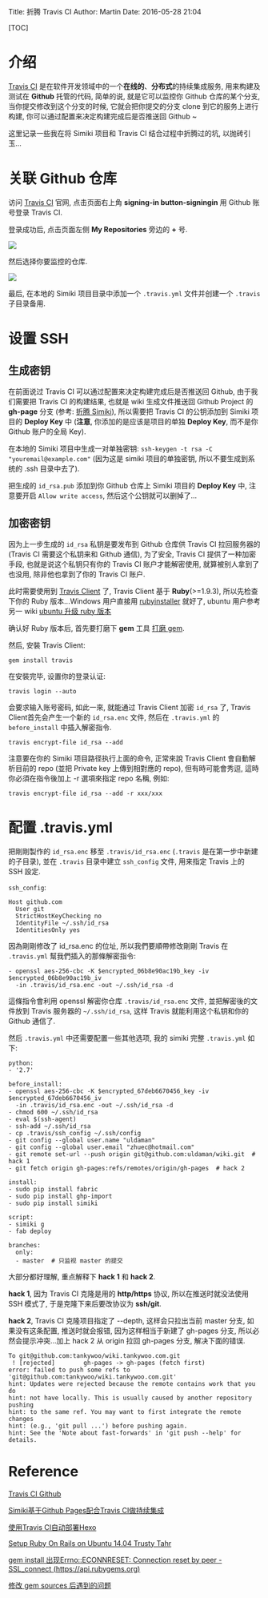 Title: 折腾 Travis CI
Author: Martin
Date: 2016-05-28 21:04

[TOC]

# 介绍
[Travis CI](https://travis-ci.org/) 是在软件开发领域中的一个**在线的**、**分布式**的持续集成服务, 用来构建及测试在 **Github** 托管的代码, 简单的说, 就是它可以监控你 Github 仓库的某个分支, 当你提交修改到这个分支的时候, 它就会把你提交的分支 clone 到它的服务上进行构建, 你可以通过配置来决定构建完成后是否推送回 Github ~

这里记录一些我在将 Simiki 项目和 Travis CI 结合过程中折腾过的坑, 以抛砖引玉...

# 关联 Github 仓库
访问 [Travis CI](https://travis-ci.org/) 官网, 点击页面右上角 **signing\-in button\-signingin** 用 Github 账号登录 Travis CI.

登录成功后, 点击页面左侧 **My Repositories** 旁边的 **+** 号.

![](http://i63.tinypic.com/dndmvt.jpg)

然后选择你要监控的仓库.

![](http://i65.tinypic.com/izcghc.jpg)

最后, 在本地的 Simiki 项目目录中添加一个 `.travis.yml` 文件并创建一个 `.travis` 子目录备用.

# 设置 SSH
## 生成密钥
在前面说过 Travis CI 可以通过配置来决定构建完成后是否推送回 Github, 由于我们需要把 Travis CI 的构建结果, 也就是 wiki 生成文件推送回 Github Project 的 **gh-page** 分支 (参考: [折腾 Simiki](http://www.smallcpp.cn/%E5%B7%A5%E5%85%B7%E9%85%8D%E7%BD%AE/%E6%8A%98%E8%85%BE%20Simiki.html)), 所以需要把 Travis CI 的公钥添加到 Simiki 项目的 **Deploy Key** 中 (**注意**, 你添加的是应该是项目的单独 **Deploy Key**, 而不是你 Github 账户的全局 Key).

在本地的 Simiki 项目中生成一对单独密钥: `ssh-keygen -t rsa -C "youremail@example.com"` (因为这是 simiki 项目的单独密钥, 所以不要生成到系统的 .ssh 目录中去了).

把生成的 `id_rsa.pub` 添加到你 Github 仓库上 Simiki 项目的 **Deploy Key** 中, 注意要开启 `Allow write access`, 然后这个公钥就可以删掉了...

## 加密密钥
因为上一步生成的 `id_rsa` 私钥是要发布到 Github 仓库供 Travis CI 拉回服务器的 (Travis CI 需要这个私钥来和 Github 通信), 为了安全, Travis CI 提供了一种加密手段, 也就是说这个私钥只有你的 Travis CI 账户才能解密使用, 就算被别人拿到了也没用, 除非他也拿到了你的 Travis CI 账户.

此时需要使用到 [Travis Client](https://github.com/travis-ci/travis.rb) 了, Travis Client 基于 **Ruby**(>=1.9.3), 所以先检查下你的 Ruby 版本...Windows 用户直接用 [rubyinstaller](http://rubyinstaller.org/) 就好了, ubuntu 用户参考另一 wiki [ubuntu 升级 ruby 版本](http://www.smallcpp.cn/%E5%B7%A5%E5%85%B7%E9%85%8D%E7%BD%AE/ubuntu%20%E5%8D%87%E7%BA%A7%20ruby%20%E7%89%88%E6%9C%AC.html)

确认好 Ruby 版本后, 首先要打磨下 **gem** 工具 [打磨 gem](http://www.smallcpp.cn/%E5%B7%A5%E5%85%B7%E9%85%8D%E7%BD%AE/%E6%89%93%E7%A3%A8%20gem.html).

然后, 安裝 Travis Client:

```
gem install travis
```

在安裝完毕, 设置你的登录认证:

```
travis login --auto
```

会要求输入账号密码, 如此一來, 就能通过 Travis Client 加密 `id_rsa` 了, Travis Client首先会产生一个新的 `id_rsa.enc` 文件, 然后在 `.travis.yml` 的 `before_install` 中插入解密指令.

```
travis encrypt-file id_rsa --add
```

注意要在你的 Simiki 项目路径执行上面的命令, 正常來說 Travis Client 會自動解析目前的 repo (並把 Private key 上傳到相對應的 repo), 但有時可能會秀逗, 這時你必須在指令後加上 -r 選項來指定 repo 名稱, 例如:

```
travis encrypt-file id_rsa --add -r xxx/xxx
```

# 配置 .travis.yml

把剛剛製作的 `id_rsa.enc` 移至 `.travis/id_rsa.enc` (`.travis` 是在第一步中新建的子目录), 並在 `.travis` 目录中建立 `ssh_config` 文件, 用来指定 Travis 上的 SSH 設定.

`ssh_config`:

```
Host github.com
  User git
  StrictHostKeyChecking no
  IdentityFile ~/.ssh/id_rsa
  IdentitiesOnly yes
```

因為剛剛修改了 id_rsa.enc 的位址, 所以我們要順帶修改剛剛 Travis 在 `.travis.yml` 幫我們插入的那條解密指令:

```
- openssl aes-256-cbc -K $encrypted_06b8e90ac19b_key -iv $encrypted_06b8e90ac19b_iv
  -in .travis/id_rsa.enc -out ~/.ssh/id_rsa -d
```

這條指令會利用 openssl 解密你仓库 `.travis/id_rsa.enc` 文件, 並把解密後的文件放到 Travis 服务器的 `~/.ssh/id_rsa`, 这样 Travis 就能利用这个私钥和你的 Github 通信了.

然后 `.travis.yml` 中还需要配置一些其他选项, 我的 simiki 完整 `.travis.yml` 如下:

```
python:
- '2.7'

before_install:
- openssl aes-256-cbc -K $encrypted_67deb6670456_key -iv $encrypted_67deb6670456_iv
  -in .travis/id_rsa.enc -out ~/.ssh/id_rsa -d
- chmod 600 ~/.ssh/id_rsa
- eval $(ssh-agent)
- ssh-add ~/.ssh/id_rsa
- cp .travis/ssh_config ~/.ssh/config
- git config --global user.name "uldaman"
- git config --global user.email "zhuec@hotmail.com"
- git remote set-url --push origin git@github.com:uldaman/wiki.git  # hack 1
- git fetch origin gh-pages:refs/remotes/origin/gh-pages  # hack 2

install:
- sudo pip install fabric
- sudo pip install ghp-import
- sudo pip install simiki

script:
- simiki g
- fab deploy

branches:
  only:
  - master  # 只监视 master 的提交
```

大部分都好理解, 重点解释下 **hack 1** 和 **hack 2**.

**hack 1**, 因为 Travis CI 克隆是用的 **http/https** 协议, 所以在推送时就没法使用 SSH 模式了, 于是克隆下来后要改协议为 **ssh/git**.

**hack 2**, Travis CI 克隆项目指定了 \-\-depth, 这样会只拉出当前 master 分支, 如果没有这条配置, 推送时就会报错, 因为这样相当于新建了 gh-pages 分支, 所以必然会提示冲突...加上 hack 2 从 origin 拉回 gh\-pages 分支, 解决下面的错误.

```
To git@github.com:tankywoo/wiki.tankywoo.com.git
 ! [rejected]        gh-pages -> gh-pages (fetch first)
error: failed to push some refs to 'git@github.com:tankywoo/wiki.tankywoo.com.git'
hint: Updates were rejected because the remote contains work that you do
hint: not have locally. This is usually caused by another repository pushing
hint: to the same ref. You may want to first integrate the remote changes
hint: (e.g., 'git pull ...') before pushing again.
hint: See the 'Note about fast-forwards' in 'git push --help' for details.
```

# Reference
[Travis CI Github](https://github.com/travis-ci/travis.rb)

[Simiki基于Github Pages配合Travis CI做持续集成](https://blog.tankywoo.com/2016/02/19/simiki-with-travis-ci.html)

[使用Travis CI自动部署Hexo](https://xuanwo.org/2015/02/07/Travis-CI-Hexo-Autodeploy/)

[Setup Ruby On Rails on Ubuntu 14.04 Trusty Tahr](https://gorails.com/setup/ubuntu/14.04)

[gem install 出现Errno::ECONNRESET: Connection reset by peer - SSL_connect (https://api.rubygems.org)](http://www.cnblogs.com/ToDoToTry/p/4422454.html)

[修改 gem sources 后遇到的问题](https://ruby-china.org/topics/15260)

